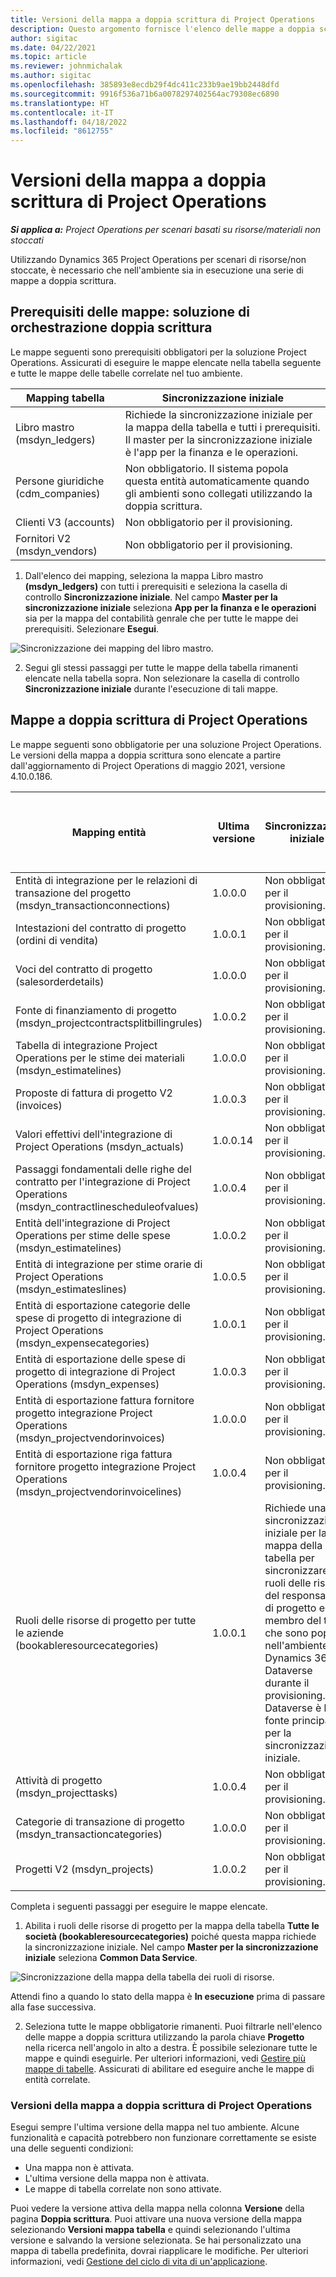 ```yaml
---
title: Versioni della mappa a doppia scrittura di Project Operations
description: Questo argomento fornisce l'elenco delle mappe a doppia scrittura richieste per Dynamics 365 Project Operations.
author: sigitac
ms.date: 04/22/2021
ms.topic: article
ms.reviewer: johnmichalak
ms.author: sigitac
ms.openlocfilehash: 385893e8ecdb29f4dc411c233b9ae19bb2448dfd
ms.sourcegitcommit: 9916f536a71b6a0078297402564ac79308ec6890
ms.translationtype: HT
ms.contentlocale: it-IT
ms.lasthandoff: 04/18/2022
ms.locfileid: "8612755"
---
```

# <a name="project-operations-dual-write-map-versions"></a>Versioni della mappa a doppia scrittura di Project Operations

_**Si applica a:** Project Operations per scenari basati su risorse/materiali non stoccati_

Utilizzando Dynamics 365 Project Operations per scenari di risorse/non stoccate, è necessario che nell'ambiente sia in esecuzione una serie di mappe a doppia scrittura. 

## <a name="prerequisite-maps-dual-write-orchestration-solution"></a>Prerequisiti delle mappe: soluzione di orchestrazione doppia scrittura

Le mappe seguenti sono prerequisiti obbligatori per la soluzione Project Operations. Assicurati di eseguire le mappe elencate nella tabella seguente e tutte le mappe delle tabelle correlate nel tuo ambiente.

| Mapping tabella | Sincronizzazione iniziale |
| --- | --- |
| Libro mastro (msdyn_ledgers) | Richiede la sincronizzazione iniziale per la mappa della tabella e tutti i prerequisiti. Il master per la sincronizzazione iniziale è l'app per la finanza e le operazioni. |
| Persone giuridiche (cdm_companies) | Non obbligatorio. Il sistema popola questa entità automaticamente quando gli ambienti sono collegati utilizzando la doppia scrittura. |
| Clienti V3 (accounts) | Non obbligatorio per il provisioning. |
| Fornitori V2 (msdyn_vendors) | Non obbligatorio per il provisioning. |

1. Dall'elenco dei mapping, seleziona la mappa Libro mastro **(msdyn\_ledgers)** con tutti i prerequisiti e seleziona la casella di controllo **Sincronizzazione iniziale**. Nel campo **Master per la sincronizzazione iniziale** seleziona **App per la finanza e le operazioni** sia per la mappa del contabilità genrale che per tutte le mappe dei prerequisiti. Selezionare **Esegui**.

![Sincronizzazione dei mapping del libro mastro.](media/DW6.png)

2. Segui gli stessi passaggi per tutte le mappe della tabella rimanenti elencate nella tabella sopra. Non selezionare la casella di controllo **Sincronizzazione iniziale** durante l'esecuzione di tali mappe.

## <a name="project-operations-dual-write-maps"></a>Mappe a doppia scrittura di Project Operations

Le mappe seguenti sono obbligatorie per una soluzione Project Operations. Le versioni della mappa a doppia scrittura sono elencate a partire dall'aggiornamento di Project Operations di maggio 2021, versione 4.10.0.186.

| Mapping entità | Ultima versione | Sincronizzazione iniziale | Versione di Dynamics 365 Finance richiesta |
| --- | --- | --- | --- |
| Entità di integrazione per le relazioni di transazione del progetto (msdyn\_transactionconnections) | 1.0.0.0 | Non obbligatorio per il provisioning. ||
| Intestazioni del contratto di progetto (ordini di vendita) | 1.0.0.1 | Non obbligatorio per il provisioning. ||
| Voci del contratto di progetto (salesorderdetails) | 1.0.0.0 | Non obbligatorio per il provisioning. ||
| Fonte di finanziamento di progetto (msdyn_projectcontractsplitbillingrules) | 1.0.0.2 | Non obbligatorio per il provisioning. ||
| Tabella di integrazione Project Operations per le stime dei materiali (msdyn\_estimatelines) | 1.0.0.0 | Non obbligatorio per il provisioning. ||
| Proposte di fattura di progetto V2 (invoices) | 1.0.0.3 | Non obbligatorio per il provisioning. ||
| Valori effettivi dell'integrazione di Project Operations (msdyn_actuals) | 1.0.0.14 | Non obbligatorio per il provisioning. ||
| Passaggi fondamentali delle righe del contratto per l'integrazione di Project Operations (msdyn_contractlinescheduleofvalues) | 1.0.0.4 | Non obbligatorio per il provisioning. ||
| Entità dell'integrazione di Project Operations per stime delle spese (msdyn_estimatelines) | 1.0.0.2 | Non obbligatorio per il provisioning. ||
| Entità di integrazione per stime orarie di Project Operations (msdyn_estimateslines) | 1.0.0.5 | Non obbligatorio per il provisioning. ||
| Entità di esportazione categorie delle spese di progetto di integrazione di Project Operations (msdyn_expensecategories) | 1.0.0.1 | Non obbligatorio per il provisioning. ||
| Entità di esportazione delle spese di progetto di integrazione di Project Operations (msdyn_expenses) | 1.0.0.3 | Non obbligatorio per il provisioning. ||
| Entità di esportazione fattura fornitore progetto integrazione Project Operations (msdyn_projectvendorinvoices) | 1.0.0.0 | Non obbligatorio per il provisioning. ||
| Entità di esportazione riga fattura fornitore progetto integrazione Project Operations (msdyn_projectvendorinvoicelines) | 1.0.0.4 | Non obbligatorio per il provisioning. | 10.0.26 o successive |
| Ruoli delle risorse di progetto per tutte le aziende (bookableresourcecategories) | 1.0.0.1 | Richiede una sincronizzazione iniziale per la mappa della tabella per sincronizzare i ruoli delle risorse del responsabile di progetto e del membro del team che sono popolati nell'ambiente Dynamics 365 Dataverse durante il provisioning. Dataverse è la fonte principale per la sincronizzazione iniziale. ||
| Attività di progetto (msdyn_projecttasks) | 1.0.0.4 | Non obbligatorio per il provisioning. ||
| Categorie di transazione di progetto (msdyn_transactioncategories) | 1.0.0.0 | Non obbligatorio per il provisioning. ||
| Progetti V2 (msdyn_projects) | 1.0.0.2 | Non obbligatorio per il provisioning. ||

Completa i seguenti passaggi per eseguire le mappe elencate.

1. Abilita i ruoli delle risorse di progetto per la mappa della tabella **Tutte le società (bookableresourcecategories)** poiché questa mappa richiede la sincronizzazione iniziale. Nel campo **Master per la sincronizzazione iniziale** seleziona **Common Data Service**. 

 ![Sincronizzazione della mappa della tabella dei ruoli di risorse.](media/6ResourceInitialSync.jpg)

 Attendi fino a quando lo stato della mappa è **In esecuzione** prima di passare alla fase successiva.

2. Seleziona tutte le mappe obbligatorie rimanenti. Puoi filtrarle nell'elenco delle mappe a doppia scrittura utilizzando la parola chiave **Progetto** nella ricerca nell'angolo in alto a destra. È possibile selezionare tutte le mappe e quindi eseguirle. Per ulteriori informazioni, vedi [Gestire più mappe di tabelle](/dynamics365/fin-ops-core/dev-itpro/data-entities/dual-write/multiple-entity-maps). Assicurati di abilitare ed eseguire anche le mappe di entità correlate.

### <a name="project-operations-dual-write-map-versions"></a>Versioni della mappa a doppia scrittura di Project Operations

Esegui sempre l'ultima versione della mappa nel tuo ambiente. Alcune funzionalità e capacità potrebbero non funzionare correttamente se esiste una delle seguenti condizioni:

- Una mappa non è attivata.
- L'ultima versione della mappa non è attivata. 
- Le mappe di tabella correlate non sono attivate.

Puoi vedere la versione attiva della mappa nella colonna **Versione** della pagina **Doppia scrittura**. Puoi attivare una nuova versione della mappa selezionando **Versioni mappa tabella** e quindi selezionando l'ultima versione e salvando la versione selezionata. Se hai personalizzato una mappa di tabella predefinita, dovrai riapplicare le modifiche. Per ulteriori informazioni, vedi [Gestione del ciclo di vita di un'applicazione](/dynamics365/fin-ops-core/dev-itpro/data-entities/dual-write/app-lifecycle-management).
